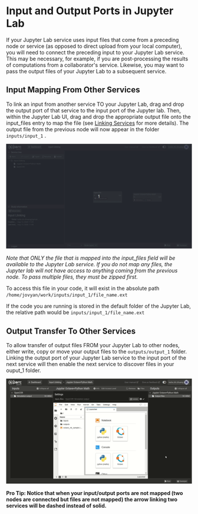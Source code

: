 # Input and Output Ports in Jupyter Lab
If your Jupyter Lab service uses input files that come from a preceding node or service (as opposed to direct upload from your local computer), you will need to connect the preceding input to your Jupyter Lab service. This may be necessary, for example, if you are post-processing the results of computations from a collaborator's service. Likewise, you may want to pass the output files of your Jupyter Lab to a subsequent service. 

## Input Mapping From Other Services
To link an input from another service TO your Jupyter Lab, drag and drop the output port of that service to the input port of the Jupyter lab. Then, within the Jupyter Lab UI, drag and drop the appropriate output file onto the input_files entry to map the file (see [Linking Services](../../../GeneralUsage/MapInputs.md) for more details). The output file from the previous node will now appear in the folder ```inputs/input_1``` . 

![Input Mapping](../../../Screenshots/inputlink.gif)

*Note that ONLY the file that is mapped into the input_files field will be available to the Jupyter Lab service. If you do not map any files, the Jupyter lab will not have access to anything coming from the previous node. To pass multiple files, they must be zipped first.*

To access this file in your code, it will exist in the absolute path ```/home/jovyan/work/inputs/input_1/file_name.ext```

If the code you are running is stored in the default folder of the Jupyter Lab, the relative path would be ```inputs/input_1/file_name.ext```

## Output Transfer To Other Services
To allow transfer of output files FROM your Jupyter Lab to other nodes, either write, copy or move your output files to the ```outputs/output_1``` folder. Linking the output port of your Jupyter Lab service to the input port of the next service will then enable the next service to discover files in your ouput_1 folder.

![Output Mapping](../../../Screenshots/outputlink.gif)

**Pro Tip: Notice that when your input/output ports are not mapped (two nodes are connected but files are not mapped) the arrow linking two services will be dashed instead of solid.**